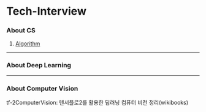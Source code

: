 # Tech-Interview

### About CS
1) [Algorithm](https://github.com/Han-lim/Tech-Interview/tree/main/Algorithm)

----
### About Deep Learning

  
----
### About Computer Vision
tf-2ComputerVision: 텐서플로2를 활용한 딥러닝 컴퓨터 비전 정리(wikibooks)
